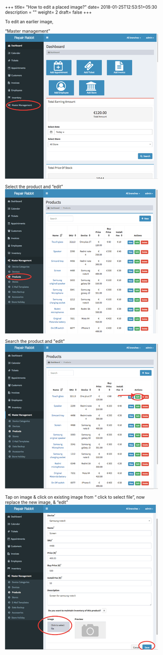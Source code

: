 +++
title= "How to edit a placed image?"
date= 2018-01-25T12:53:51+05:30
description = ""
weight= 2
draft= false
+++


To edit an earlier image, 

“Master management” 
![How to ediat a placed image?](/images/products/how_to_edit_placed_image/go_to_master_management.png)

Select the product and “edit”
![How to ediat a placed image?](/images/products/how_to_edit_placed_image/select_product.png)

Search the product and "edit"
![How to ediat a placed image?](/images/products/how_to_edit_placed_image/click_edit.png)

Tap on image & click on existing image from “ click to select file”, now replace the new image, & “edit”   
![How to ediat a placed image?](/images/products/how_to_edit_placed_image/tap_on_image_and_replace_the_image_and_save.png)




